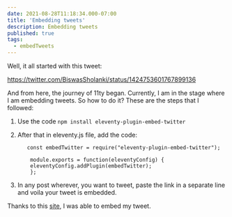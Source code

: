 ```yaml
---
date: 2021-08-28T11:18:34.000-07:00
title: 'Embedding tweets'
description: Embedding tweets
published: true
tags:
  - embedTweets
---
```


Well, it all started with this tweet:

https://twitter.com/BiswasSholanki/status/1424753601767899136

And from here, the journey of 11ty began. Currently, I am in the stage where I am embedding tweets. So how to do it?
These are the steps that I followed:
1. Use the code `npm install eleventy-plugin-embed-twitter`
2. After that in eleventy.js file, add the code: 
   	```
       const embedTwitter = require("eleventy-plugin-embed-twitter");

        module.exports = function(eleventyConfig) {
        eleventyConfig.addPlugin(embedTwitter);
        };
    ```

3. In any post wherever, you want to tweet, paste the link in a separate line and voila your tweet is embedded.

Thanks to this [site](https://www.npmjs.com/package/eleventy-plugin-embed-twitter), I was able to embed my tweet.   